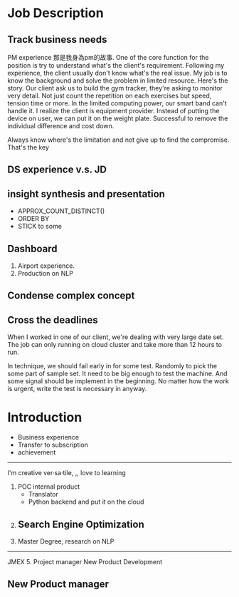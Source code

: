 # Job Description
## Track business needs
PM experience
那是我身為pm的故事. One of the core function for the position is try to understand what's the client's requirement.  Following my experience, the client usually don't know what's the real issue. My job is to know the background and solve the problem in limited resource. Here's the story. Our client ask us to build the gym tracker, they're asking to monitor very detail. Not just count the repetition on each exercises but speed, tension time or more. In the limited computing power, our smart band can't handle it. I realize the client is equipment provider. Instead of putting the device on user, we can put it on the weight plate. Successful to remove the individual difference and cost down. 

Always know where's the limitation and not give up to find the compromise. That's the key


##  DS experience v.s. JD

## insight synthesis and presentation
- APPROX_COUNT_DISTINCT()
- ORDER BY
- STICK to some 
## Dashboard
1. Airport experience. 
2. Production on NLP
## Condense complex concept
## Cross the deadlines
When I worked in one of our client, we're dealing with very large date set.  The job can only running on cloud cluster and take more than 12 hours to run. 

In technique, we should fail early in for some test. Randomly to pick the some part of sample set. It need to be big enough to test the machine. And some signal should be implement in the beginning.  No matter how the work is urgent, write the test is necessary in anyway.  


# Introduction
- Business experience
- Transfer to subscription
- achievement
---------------

I'm creative ver·sa·tile, ,, love to learning
1. POC internal product
	- Translator 
	- Python backend and put it on the cloud
2. Search Engine Optimization
     - 
4. Master Degree, research on NLP
------------------
JMEX
5. Project manager 
New Product Development



## New Product manager
<!--stackedit_data:
eyJoaXN0b3J5IjpbOTM5NjkwNTQyLDYyODE3MzA5NSwtMTk2OD
E1Njc3NiwxODYzNjcwMywtODE3OTg4MTMwLC0xMDAzNzk1Mzc1
LDI0MTI3MDcyMCwyOTk5NTY1NjIsLTE4MDIzMDk5NzNdfQ==
-->